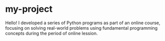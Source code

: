 # my-project
Hello!
I developed a series of Python programs as part of an online course, focusing on solving real-world problems using fundamental programming concepts during the period of online lession.
